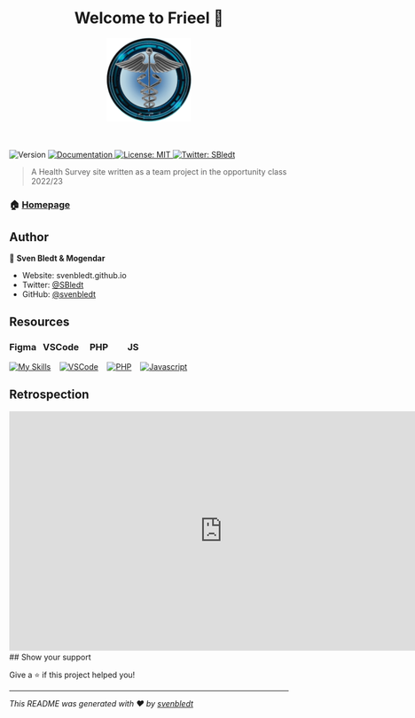 <h1 align="center">Welcome to Frieel 👋</h1>
<center><img width="30%" src="https://github.com/svenbledt/personalHealthSurvey/raw/master/img/logo.png"></center><br><br>
<p>
  <img alt="Version" src="https://img.shields.io/badge/version-1.0.0-blue.svg?cacheSeconds=2592000" />
  <a href="https://github.com/svenbledt/personalHealthSurvey#readme" target="_blank">
    <img alt="Documentation" src="https://img.shields.io/badge/documentation-yes-brightgreen.svg" />
  </a>
  <a href="https://github.com/svenbledt/personalHealthSurvey/blob/master/LICENSE" target="_blank">
    <img alt="License: MIT" src="https://img.shields.io/github/license/svenbledt/personalHealthSurvey" />
  </a>
  <a href="https://twitter.com/SBledt" target="_blank">
    <img alt="Twitter: SBledt" src="https://img.shields.io/twitter/follow/SBledt.svg?style=social" />
  </a>
</p>

> A Health Survey site written as a team project in the opportunity class 2022/23

### 🏠 [Homepage](https://github.com/svenbledt/personalHealthSurvey#readme)

## Author

👤 **Sven Bledt & Mogendar**

- Website: svenbledt.github.io
- Twitter: [@SBledt](https://twitter.com/SBledt)
- GitHub: [@svenbledt](https://github.com/svenbledt)

## Resources
### Figma&nbsp;&nbsp;&nbsp;VSCode&nbsp;&nbsp;&nbsp;&nbsp;&nbsp;PHP&nbsp;&nbsp;&nbsp;&nbsp;&nbsp;&nbsp;&nbsp;&nbsp;&nbsp;JS
[![My Skills](https://skillicons.dev/icons?i=figma&theme=dark)](https://www.figma.com/file/6sSx8GKmWpXVh8UONev9ZI/Gesundheits-Seite?node-id=0%3A1&t=XgXWG4IIqRusowsD-1)&nbsp;&nbsp;&nbsp;
[![VSCode](https://skillicons.dev/icons?i=vscode)](https://code.visualstudio.com/)&nbsp;&nbsp;&nbsp;
[![PHP](https://skillicons.dev/icons?i=php)](https://php.net)&nbsp;&nbsp;&nbsp;
[![Javascript](https://skillicons.dev/icons?i=js)](https://https://www.javascript.com/)


## Retrospection
<iframe width="768" height="432" src="https://miro.com/app/live-embed/uXjVPw5ltVs=/?moveToViewport=-1687,-955,3607,1690&embedId=678019230349" frameborder="0" scrolling="no" allow="clipboard-read;"></iframe>
## Show your support

Give a ⭐️ if this project helped you!

---

_This README was generated with ❤️ by [svenbledt](https://github.com/svenbledt)_
